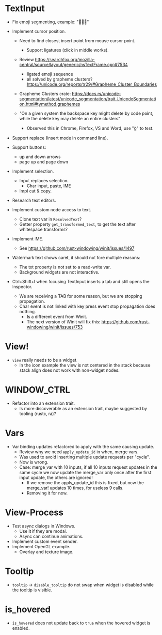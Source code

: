 # TextInput

* Fix emoji segmenting, example: "🙎🏻‍♀️"
* Implement cursor position.
    - Need to find closest insert point from mouse cursor point.
        - Support ligatures (click in middle works).
    
    - Review https://searchfox.org/mozilla-central/source/layout/generic/nsTextFrame.cpp#7534
        - ligated emoji sequence
        - all solved by grapheme clusters? https://unicode.org/reports/tr29/#Grapheme_Cluster_Boundaries
    - Grapheme Clusters crate: https://docs.rs/unicode-segmentation/latest/unicode_segmentation/trait.UnicodeSegmentation.html#tymethod.graphemes
    - "On a given system the backspace key might delete by code point, while the delete key may delete an entire clusters"
        - Observed this in Chrome, Firefox, VS and Word, use "ö̲" to test.
* Support replace (Insert mode in command line).
* Support buttons:
    - up and down arrows
    - page up and page down
* Implement selection.
    - Input replaces selection.
        - Char input, paste, IME
    - Impl cut & copy.
* Research text editors.

* Implement custom node access to text.
    - Clone text var in `ResolvedText`?
    - Getter property `get_transformed_text`, to get the text after whitespace transforms?

* Implement IME.
    - See https://github.com/rust-windowing/winit/issues/1497

* Watermark text shows caret, it should not fore multiple reasons:
    - The txt property is not set to a read-write var.
    - Background widgets are not interactive.

* Ctrl+Shift+I when focusing TextInput inserts a tab and still opens the Inspector.
    - We are receiving a TAB for some reason, but we are stopping propagation.
    - Char event is not linked with key press event stop propagation does nothing.
        - Is a different event from Winit.
        - The next version of Winit will fix this: https://github.com/rust-windowing/winit/issues/753

# View!

* `view` really needs to be a widget.
    - In the icon example the view is not centered in the stack because
      stack align does not work with non-widget nodes.

# WINDOW_CTRL

* Refactor into an extension trait.
    - Is more discoverable as an extension trait, maybe suggested by tooling (rustc, ra)?

# Vars

* Var binding updates refactored to apply with the same causing update.
    - Review why we need `apply_update_id` in when, merge vars.
    - Was used to avoid inserting multiple update requests per "cycle".
    - Now is wrong.
    - Case: merge_var with 10 inputs, if all 10 inputs request updates in the same cycle
            we now update the merge_var only once after the first input update, the others are ignored!
        - If we remove the apply_update_id this is fixed, but now the merge_var! updates 10 times, for useless 9 calls.
        - Removing it for now.

# View-Process

* Test async dialogs in Windows.
    - Use it if they are modal.
    - Async can continue animations.
* Implement custom event sender.
* Implement OpenGL example.
    - Overlay and texture image.

# Tooltip

* `tooltip` -> `disable_tooltip` do not swap when widget is disabled while the tooltip is visible.

# is_hovered

* `is_hovered` does not update back to `true` when the hovered widget is enabled.